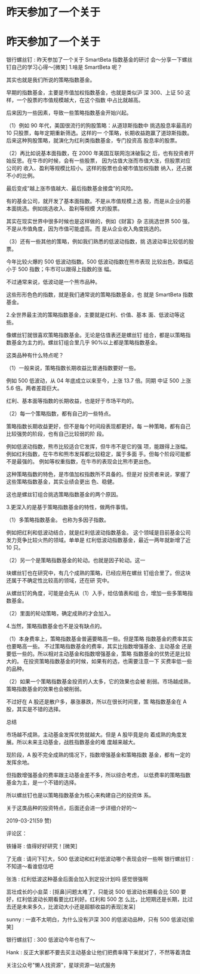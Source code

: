 # 昨天参加了一个关于

# 昨天参加了一个关于

银行螺丝钉 : 昨天参加了一个关于 SmartBeta 指数基金的研讨 会～分享一下螺丝钉自己的学习心得～[微笑] 1.啥是 SmartBeta 呢？

其实也就是我们所说的策略指数基金。

早期的指数基金，主要是市值加权指数基金，也就是类似沪 深 300、上证 50 这样，一个股票的市值规模越大，在这个指数 中占比就越高。

后来因为一些因素，导致一些策略指数基金开始兴起。

（1）例如 90 年代，美国很流行的狗股策略：从道琼斯指数中 挑选股息率最高的 10 只股票，每年定期重新筛选。这样的一 个策略，长期收益跑赢了道琼斯指数。 后来这种狗股策略，就演化为红利类指数基金，专门投资高 股息率的股票。

（2）再比如说基本面指数，在 2000 年美国互联网泡沫破裂之 后，也有投资者开始反思。在牛市的时候，会有一些股票， 因为估值大涨而市值大涨，但股票对应公司的 收入、盈利等规模比较小。这样的股票也会被市值加权指数 纳入，还占据不小的比例。

最后变成“越上涨市值越大、最后指数基金接盘”的风险。

有的基金公司，就开发了基本面指数。不是从市值规模上选 股，而是从企业的基本面挑选。例如挑选收入、盈利等规模 大的股票。

其实在现实世界中很多时候也是这样做的，例如《财富》杂 志挑选世界 500 强，不是从市值角度，因为市值可能虚高。而 是从企业收入角度挑选的。

（3）还有一些其他的策略，例如我们熟悉的低波动指数，挑 选波动率比较低的股票。

今年比较火爆的 500 低波动指数。500 低波动指数在熊市表现 比较出色，跌幅远小于 500 指数；牛市可以跟得上指数的涨 幅。

不过通常来说，低波动是一个熊市品种。

这些形形色色的指数，就是我们通常说的策略指数基金，也 就是 SmartBeta 指数基金。

2.全世界最主流的策略指数基金，主要就是红利、价值、基本 面、低波动等这些。

像螺丝钉就很喜欢策略指数基金。无论是估值表还是螺丝钉 组合，都是以策略指数基金为主力的。螺丝钉组合里几乎 90%以上都是策略指数基金。

这类品种有什么特点呢？

（1）一般来说，策略指数长期收益比普通指数要好一些。

例如 500 低波动，从 04 年底成立以来至今，上涨 13.7 倍。同期 中证 500 上涨 5.6 倍。两者差距巨大。

红利、基本面等指数的长期收益，也是好于市场平均的。

（2）每一个策略指数，都有自己的一些特点。

策略指数长期收益更好，但不是每个时间段表现都更好。每 一种策略，都有自己比较强势的阶段，也有自己比较弱的阶 段。

例如低波动指数，熊市比较适合它发挥，但牛市不是它的强 项，能跟得上涨幅。 例如红利指数，在牛市和熊市发挥都比较稳定，属于多面 手。但每个阶段可能都不是最强的。 例如等权重指数，在牛市的表现会比熊市更出色。

这种策略指数的特色，是市值加权指数所不具备的。但是对 投资者来说，掌握了这些策略指数基金，其实业绩会更出 色、稳健。

这也是螺丝钉组合挑选策略指数基金的两个原因。

3.更深入的是基于策略指数基金的特性，做两件事情。

（1）多策略指数基金。 也称为多因子指数。

例如把红利和低波动结合，就是红利低波动指数基金。 这个领域是目前基金公司发力竞争比较火热的领域。单单是 红利低波动指数基金，最近一两年就新增了近 10 只。

（2）另一个是策略指数基金的轮动。也就是因子轮动。这一

块螺丝钉也在研究中，有几个成熟的策略，已经应用在螺丝 钉组合里了。但这块还属于不确定性比较高的领域，还在研 究中。

从螺丝钉的角度，可能是会先从（1）入手，给估值表和组 合，增加一些多策略指数基金。

（2）里面的轮动策略，确定成熟的才会加入。

4.当然，策略指数基金也不是没有缺点的。

（1）本身费率上，策略指数基金普遍要略高一些。但是策略 指数基金的费率其实也要略高一些。 不过策略指数基金的费率，其实比指数增强基金、主动基金 还是要低一些的。所以相对主动基金和指数增强基金，策略 指数基金的优势还是比较大的。 在投资策略指数基金的时候，如果有的选，也需要注意一下 买费率低一些的品种。

（2）如果一个策略指数基金投资的人太多，它的效果也会被 削弱。市场越成熟，策略指数基金的效果也会被削弱。

不过好在 A 股还是散户多，暴涨暴跌，所以在很长时间里，策 略指数基金在 A 股，其实是不错的选择。

总结

市场越不成熟，主动基金发挥优势就越大。但是 A 股毕竟是向 着成熟的角度发展。所以未来主动基金，战胜指数基金的难 度越来越大。

现阶段，A 股不完全成熟的情况下，指数增强基金和策略指数 基金，都有一定的发挥余地。

但指数增强基金的费率跟主动基金差不多，所以综合考虑， 以低费率的策略指数基金为主，是一个不错的选择。

所以螺丝钉也是以策略指数基金为核心来构建自己的投资体 系。

关于这类品种的投资特点，后面还会进一步详细介好的～

2019-03-21(59 赞)

评论区：

铁锤哥 : 值得好好研究！[微笑]

了无痕 : 请问下钉大，500 低波动和红利低波动哪个表现会好一些啊 银行螺丝钉 : 不知道～看谁低估吧

张浩 : 红利低波这种基金后面会加入到定投计划吗 感觉很强啊

茁壮成长的小韭菜 : [抠鼻]问题太难了，只能说 500 低波动长期看会比 500 要好，红利低波动长期看要比红利好。红利和 500 怎 么比，比短期还是长期，比过去还是未来多久，比波动大小还是超额收益的表现[发呆]

sunny : 一直不太明白，为什么没有沪深 300 的低波动品种，只有 500 低波动[偷笑]

银行螺丝钉 : 300 低波动今年也有了～

Hank : 反正大家都不要去买主动基金让他们把费率降下来就对了，不然等着清盘

关注公众号"懒人找资源"，星球资源一站式服务